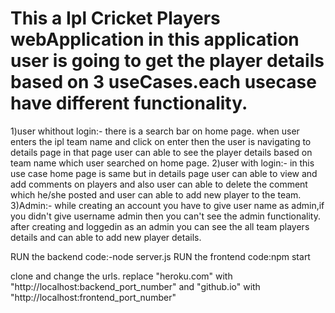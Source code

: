 # This a Ipl Cricket Players webApplication in this application user is going to get the player details based on 3 useCases.each usecase have different functionality.
1)user whithout login:-
there is a search bar on home page. when user enters the ipl team name and click on enter then the user is navigating to details page in that page user can able to see the player details based on team name which user searched on home page.
2)user with login:-
in this use case home page is same but in details page user can able to view and add comments on players and also user can able to delete the comment which he/she posted and user can able to add new player to the team.
3)Admin:- while creating an account you have to give user name as admin,if you didn't give username admin then you can't see the admin functionality. after creating and loggedin as an admin you can see the all team players details and can able to add new player details.



RUN the backend code:-node server.js
RUN the frontend code:npm start

clone and change the urls. replace "heroku.com" with "http://localhost:backend_port_number"  and "github.io" with "http://localhost:frontend_port_number"

